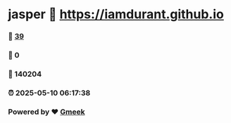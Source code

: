 # jasper :link: https://iamdurant.github.io 
### :page_facing_up: [39](https://iamdurant.github.io/tag.html) 
### :speech_balloon: 0 
### :hibiscus: 140204 
### :alarm_clock: 2025-05-10 06:17:38 
### Powered by :heart: [Gmeek](https://github.com/Meekdai/Gmeek)
